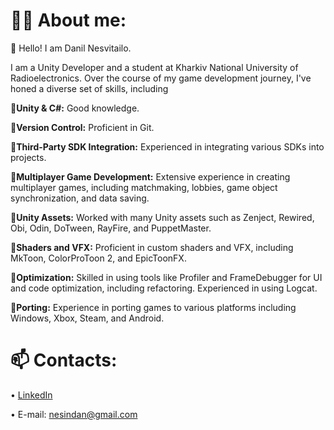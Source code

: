 # 🧑‍🦱 About me:
👋 Hello! I am Danil Nesvitailo.

I am a Unity Developer and a student at Kharkiv National University of Radioelectronics. 
Over the course of my game development journey, I've honed a diverse set of skills, including

📌**Unity & C#:** Good knowledge.

📌**Version Control:** Proficient in Git.

📌**Third-Party SDK Integration:** Experienced in integrating various SDKs into projects.

📌**Multiplayer Game Development:** Extensive experience in creating multiplayer games, including matchmaking, lobbies, game object synchronization, and data saving.

📌**Unity Assets:** Worked with many Unity assets such as Zenject, Rewired, Obi, Odin, DoTween, RayFire, and PuppetMaster.

📌**Shaders and VFX:** Proficient in custom shaders and VFX, including MkToon, ColorProToon 2, and EpicToonFX.

📌**Optimization:** Skilled in using tools like Profiler and FrameDebugger for UI and code optimization, including refactoring. Experienced in using Logcat.

📌**Porting:** Experience in porting games to various platforms including Windows, Xbox, Steam, and Android.

# 📫 Contacts:
• [LinkedIn](https://www.linkedin.com/in/danil-nesvitailo)

• E-mail: nesindan@gmail.com
